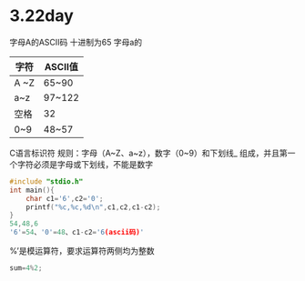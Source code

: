 # 3.22day

字母A的ASCII码 十进制为65   字母a的

| 字符 | ASCII值 |
| ---- | ------- |
| A ~Z | 65~90   |
| a~z  | 97~122  |
| 空格 | 32      |
| 0~9  | 48~57   |

C语言标识符 规则：字母（A~Z、a~z），数字（0~9）和下划线_  组成，并且第一个字符必须是字母或下划线，不能是数字

~~~c
#include "stdio.h"
int main(){
    char c1='6',c2='0';
    printf("%c,%c,%d\n",c1,c2,c1-c2);
}
54,48,6
'6'=54、'0'=48、c1-c2='6(ascii码)'
~~~

%’是模运算符，要求运算符两侧均为整数

~~~c
sum=4%2;
~~~

